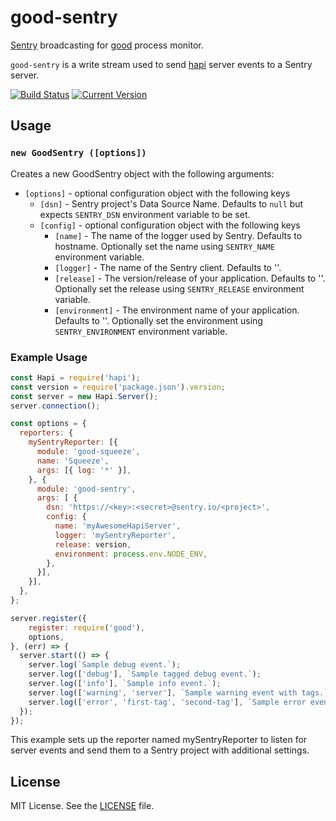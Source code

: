 # good-sentry

[Sentry](https://sentry.io) broadcasting for [good](https://github.com/hapijs/good) process monitor.

`good-sentry` is a write stream used to send [hapi](https://github.com/hapijs/hapi) server events to a Sentry server. 

[![Build Status](https://travis-ci.org/jsynowiec/good-sentry.svg?branch=master)](https://travis-ci.org/jsynowiec/good-sentry)
[![Current Version](https://img.shields.io/npm/v/good-sentry.svg)](https://www.npmjs.com/package/good-sentry)

## Usage
### `new GoodSentry ([options])`

Creates a new GoodSentry object with the following arguments:

- `[options]` - optional configuration object with the following keys
  - `[dsn]` - Sentry project's Data Source Name. Defaults to `null` but expects `SENTRY_DSN` environment variable to be set.
  - `[config]` - optional configuration object with the following keys
    - `[name]` - The name of the logger used by Sentry. Defaults to hostname. Optionally set the name using `SENTRY_NAME` environment variable.
    - `[logger]` - The name of the Sentry client. Defaults to ''.
    - `[release]` - The version/release of your application. Defaults to ''. Optionally set the release using `SENTRY_RELEASE` environment variable.
    - `[environment]` - The environment name of your application. Defaults to ''. Optionally set the environment using `SENTRY_ENVIRONMENT` environment variable.

### Example Usage

```javascript
const Hapi = require('hapi');
const version = require('package.json').version;
const server = new Hapi.Server();
server.connection();

const options = {
  reporters: {
    mySentryReporter: [{
      module: 'good-squeeze',
      name: 'Squeeze',
      args: [{ log: '*' }],
    }, {
      module: 'good-sentry',
      args: [ {
        dsn: 'https://<key>:<secret>@sentry.io/<project>',
        config: {
          name: 'myAwesomeHapiServer',
          logger: 'mySentryReporter',
          release: version,
          environment: process.env.NODE_ENV,
        },
      }],
    }],
  },
};

server.register({
    register: require('good'),
    options,
}, (err) => {
  server.start(() => {
    server.log(`Sample debug event.`);
    server.log(['debug'], `Sample tagged debug event.`);
    server.log(['info'], `Sample info event.`);
    server.log(['warning', 'server'], `Sample warning event with tags.`);
    server.log(['error', 'first-tag', 'second-tag'], `Sample error event with tags.`);
  });
});
```

This example sets up the reporter named mySentryReporter to listen for server events and send them to a Sentry project with additional settings.

## License
MIT License. See the [LICENSE](https://github.com/jsynowiec/good-sentry/blob/master/LICENSE) file.